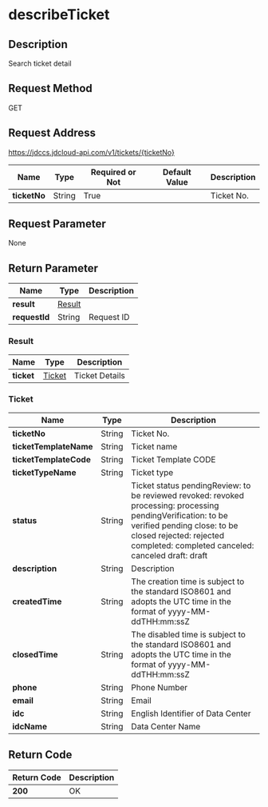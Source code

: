 # describeTicket


## Description
Search ticket detail

## Request Method
GET

## Request Address
https://jdccs.jdcloud-api.com/v1/tickets/{ticketNo}

|Name|Type|Required or Not|Default Value|Description|
|---|---|---|---|---|
|**ticketNo**|String|True| |Ticket No.|

## Request Parameter
None


## Return Parameter
|Name|Type|Description|
|---|---|---|
|**result**|[Result](describeticket#result)| |
|**requestId**|String|Request ID|

### <div id="result">Result</div>
|Name|Type|Description|
|---|---|---|
|**ticket**|[Ticket](describeticket#ticket)|Ticket Details|
### <div id="ticket">Ticket</div>
|Name|Type|Description|
|---|---|---|
|**ticketNo**|String|Ticket No.|
|**ticketTemplateName**|String|Ticket name|
|**ticketTemplateCode**|String|Ticket Template CODE|
|**ticketTypeName**|String|Ticket type|
|**status**|String|Ticket status  pendingReview: to be reviewed  revoked: revoked  processing: processing  pendingVerification: to be verified  pending close: to be closed  rejected: rejected  completed: completed  canceled: canceled  draft: draft|
|**description**|String|Description|
|**createdTime**|String|The creation time is subject to the standard ISO8601 and adopts the UTC time in the format of yyyy-MM-ddTHH:mm:ssZ|
|**closedTime**|String|The disabled time is subject to the standard ISO8601 and adopts the UTC time in the format of yyyy-MM-ddTHH:mm:ssZ|
|**phone**|String|Phone Number|
|**email**|String|Email|
|**idc**|String|English Identifier of Data Center|
|**idcName**|String|Data Center Name|

## Return Code
|Return Code|Description|
|---|---|
|**200**|OK|
